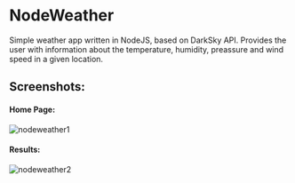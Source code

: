 # NodeWeather
Simple weather app written in NodeJS, based on DarkSky API. Provides the user with information about the temperature, humidity, preassure and wind speed in a given location.

## Screenshots:

#### Home Page:
![nodeweather1](https://user-images.githubusercontent.com/16239116/53005608-e1eea280-3433-11e9-9cee-f477bcbe65eb.png)

#### Results:
![nodeweather2](https://user-images.githubusercontent.com/16239116/53005607-e1eea280-3433-11e9-9d43-c7ee3a3a7d72.png)


